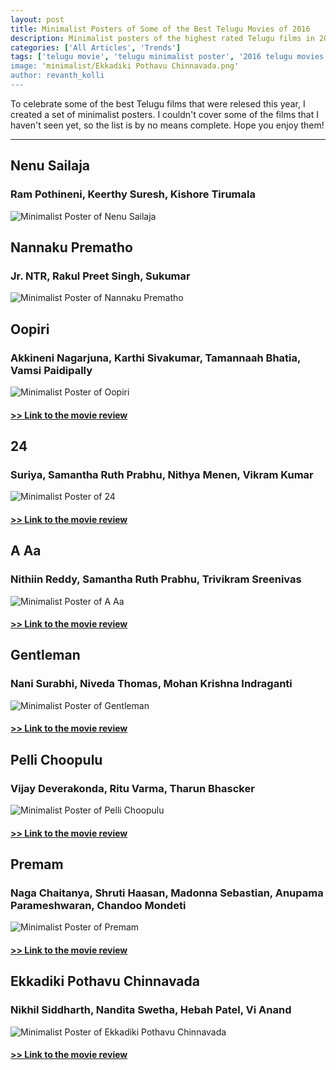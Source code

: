 ```yaml
---
layout: post
title: Minimalist Posters of Some of the Best Telugu Movies of 2016
description: Minimalist posters of the highest rated Telugu films in 2016 by Manasulo Maatalu
categories: ['All Articles', 'Trends']
tags: ['telugu movie', 'telugu minimalist poster', '2016 telugu movies', 'minimalist poster', 'a aa', 'nithiin', 'samantha', 'trivikram', 'pellichoopulu', 'ritu varma', 'tharun bhascker', 'vijay deverakonda', '24', 'suriya', 'samantha', 'nithya menen', 'vikram kumar', 'gentleman', 'nani', 'surabhi', 'niveda thomas', mohan krishna indraganti', 'oopiri', 'nagarjuna', 'tamannaah', 'karthi', 'vamsi paidipally', 'premam', 'naga chaitanya', 'anupama parameshwaran', 'shruti haasan', 'madonna sebastian', 'chandoo mondeti', 'ekkadiki pothavu chinnavada', 'vi anand', 'nikhil', 'hebah patel', 'nanditha swetha', 'avika gor', 'nenu sailaja', 'ram pothineni', 'keerthy suresh', 'kishore tirumala']
image: 'minimalist/Ekkadiki Pothavu Chinnavada.png'
author: revanth_kolli
---
```


<p>To celebrate some of the best Telugu films that were relesed this year, I created a set of minimalist posters. I couldn't cover some of the films that I haven't seen yet, so the list is by no means complete. Hope you enjoy them!</p>
<hr>
<h2><span class="review_header">Nenu Sailaja</span></h2>
<h3>Ram Pothineni, Keerthy Suresh, Kishore Tirumala</h3>
<img class="img img-responsive" src="{{ site.baseurl }}/img/minimalist/Nenu Sailaja.png" alt="Minimalist Poster of Nenu Sailaja"/>
<h2><span class="review_header">Nannaku Prematho</span></h2>
<h3>Jr. NTR, Rakul Preet Singh, Sukumar</h3>
<img class="img img-responsive" src="{{ site.baseurl }}/img/minimalist/Nannaku Prematho.png" alt="Minimalist Poster of Nannaku Prematho"/>
<h2><span class="review_header">Oopiri</span></h2>
<h3>Akkineni Nagarjuna, Karthi Sivakumar, Tamannaah Bhatia, Vamsi Paidipally</h3>
<img class="img img-responsive" src="{{ site.baseurl }}/img/minimalist/Oopiri.png" alt="Minimalist Poster of Oopiri"/>
<h4 class="center"><a href="{{ site.baseurl }}/Oopiri-A-Breath-of-Fresh-Air/" target="_blank">>> Link to the movie review</a></h4>
<h2><span class="review_header">24</span></h2>
<h3>Suriya, Samantha Ruth Prabhu, Nithya Menen, Vikram Kumar</h3>
<img class="img img-responsive" src="{{ site.baseurl }}/img/minimalist/24.png" alt="Minimalist Poster of 24"/>
<h4 class="center"><a href="{{ site.baseurl }}/24-Time-Travel-Evil-Twin-and-an-Absurd-Romance/" target="_blank">>> Link to the movie review</a></h4>
<h2><span class="review_header">A Aa</span></h2>
<h3>Nithiin Reddy, Samantha Ruth Prabhu, Trivikram Sreenivas</h3>
<img class="img img-responsive" src="{{ site.baseurl }}/img/minimalist/A Aa.png" alt="Minimalist Poster of A Aa"/>
<h4 class="center"><a href="{{ site.baseurl }}/A-Aa-Another-Feel-Good-Trivikram-Family-Entertainer/" target="_blank">>> Link to the movie review</a></h4>
<h2><span class="review_header">Gentleman</span></h2>
<h3>Nani Surabhi, Niveda Thomas, Mohan Krishna Indraganti</h3>
<img class="img img-responsive" src="{{ site.baseurl }}/img/minimalist/Gentleman.png" alt="Minimalist Poster of Gentleman"/>
<h4 class="center"><a href="{{ site.baseurl }}/Gentleman-Suspenseful-Love-Stories/" target="_blank">>> Link to the movie review</a></h4>
<h2><span class="review_header">Pelli Choopulu</span></h2>
<h3>Vijay Deverakonda, Ritu Varma, Tharun Bhascker</h3>
<img class="img img-responsive" src="{{ site.baseurl }}/img/minimalist/Pelli Choopulu.png" alt="Minimalist Poster of Pelli Choopulu"/>
<h4 class="center"><a href="{{ site.baseurl }}/Pelli-Choopulu-Simple-and-Sound/" target="_blank">>> Link to the movie review</a></h4>
<h2><span class="review_header">Premam</span></h2>
<h3>Naga Chaitanya, Shruti Haasan, Madonna Sebastian, Anupama Parameshwaran, Chandoo Mondeti</h3>
<img class="img img-responsive" src="{{ site.baseurl }}/img/minimalist/Premam.png" alt="Minimalist Poster of Premam"/>
<h4 class="center"><a href="{{ site.baseurl }}/Premam/" target="_blank">>> Link to the movie review</a></h4>
<h2><span class="review_header">Ekkadiki Pothavu Chinnavada</span></h2>
<h3>Nikhil Siddharth, Nandita Swetha, Hebah Patel, Vi Anand</h3>
<img class="img img-responsive" src="{{ site.baseurl }}/img/minimalist/Ekkadiki Pothavu Chinnavada.png" alt="Minimalist Poster of Ekkadiki Pothavu Chinnavada"/>
<h4 class="center"><a href="{{ site.baseurl }}/Ekkadiki-Pothavu-Chinnavada/" target="_blank">>> Link to the movie review</a></h4>